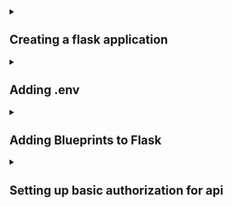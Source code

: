<details>
<summary><h2>Creating a flask application</h2></summary>


First we will need to create a **virtual-enviornment** for our python file. The virtual-enviorment creates a contained location where the modules we install with **pip** are stored, set to the project only. 

`$ python3 -m venv venv`    The last word of this line is the name of the virtual enviorment folder. *"python3" will be different depending on what version you're using*

Next step is to **activate** the virtual enviorment. There's different ways to activate the enviorment depending on the platform and shell you're using.

## Windows:

### **cmd.exe:** `<venv>\Scripts\activate.bat`

### **PowerShell:**   `<venv>\Scripts\Activate.ps1`

## POSIX:
### **bash/zsh:**   `$ source <venv>/bin/activate`

### **PowerShell:**   `$ <venv>/bin/Activate.ps1`

### *To Deactivate*  `deactivate`


If project is being used in a git repository, add the virtual enviorment folder to **.gitignore**.


Once virutal enviorment is activated, start by installing **Flask** module with `pip install flask flask-cors` *"pip" will be different depending on version*

<details>
<summary><h3>What is cors?</h3></summary>

cors is short for **Cross-Origin Resource**, it's a protocol that allows servers to recieve requests from different domains. Without cors, if a website doesn't have the same domain name as the api routes, the api will be blocked due to cors policy.

</details>

After Flask is installed, create a file for the application *(application.py)*. In the file, paste the following flask template below.


```
import os
from flask import Flask
from flask_cors import CORS

app = Flask(__name__)
CORS(app)

# This is how a route works
@app.route('/', methods=['GET'])
def root():
    return {"message": 'ok'}

if __name__ == '__main__':
    port = int(os.environ.get('PORT', 5000))
    app.run(host='0.0.0.0', port=port, debug=True)

```


</details>


<details>
<summary><h2>Adding .env</h2></summary>

.env allows you to hide certain lines of code to not be pushed to a repository this imporoves secruity to the code.

First once you created your virtual enviorment and application, import dotenv module `pip3 install python-dotenv`

### after the module is installed, create a **.env** file and add the file in the .gitignore file (important)

inside .env, this is where we put lines of code we want to use but don't want anybody to see **(ex: api keys)**. paste the following for example.

```
ENV_EXAMPLE=This is an example
another_Example=https://www.google.com
```

before the equal sign is the name of the env variable **(case sensitive)** after the equal is the value.

in your application file, paste the following

```
import os
from dotenv import load_dotenv

# loads the env variables in application 
load_dotenv()

print(os.environ.get("ENV_EXAMPLE")) # This is an example
print(os.environ.get("another_Example")) # https://www.google.com
```

</details>


<details>
<summary><h2>Adding Blueprints to Flask</h2></summary>

Blueprints in Flask allows us to seperate the api routes into different files otherwise called **Seperation of concern**.

First create a new file, call it what you need but for now we'll call it **blueprint_example.py** and paste the following code

## blueprint_example.py
```
from flask import Blueprint


example_blueprint = Blueprint("blueprint_example", __name__)  # inside of "blueprint_example" string should be the name of the file


# It's recomended to add /example to every route as the main path of the blueprint routes to seperate the routes by path

@example_blueprint.route('/example', methods=['GET'])
def example():
    return {"message": 'This is a blueprint example'}

```

On the imports of your application.py add another import `from example import example_blueprint`. **example_blueprint** is the variable we called for the blueprint route in blueprint_example.py

The final step is to register the blueprint to the app route below the app variable `app.register_blueprint(example_blueprint)`

Your application.py currently should look something like this

## application.py
```
import os
from flask import Flask
from flask_cors import CORS

# imports from blueprint
from blueprint_example import example_blueprint

app = Flask(__name__)
CORS(app)

# connects blueprint to the app routes
app.register_blueprint(example_blueprint)

# This is how a route works
@app.route('/', methods=['GET'])
def root():
    return {"message": 'ok'}

if __name__ == '__main__':
    port = int(os.environ.get('PORT', 5000))
    app.run(host='0.0.0.0', port=port, debug=True)
```
After the final step, your example_blueprint route should work as normal.

</details>


<details>
<summary><h2>Setting up basic authorization for api</h2></summary>

To make sure not just anybody can use the api endpoints, we can Authentication a user based on if they're Authorized to use the api endpoint

<details>
<summary><h3>The Difference Between Authentication and Authorization</h3></summary>

[Link that talks about the subject](https://www.onelogin.com/learn/authentication-vs-authorization#:~:text=Authentication%20and%20authorization%20are%20two,authorization%20determines%20their%20access%20rights.)

Authentication and Authorization may sound alike, but each plays a different role in securing systems and data. Unfortunately, people often use both terms interchangeably as they both refer to system access. However, they are distinct processes. Simply put, one verifies the identity of a user or service before granting them access, while the other determines what they can do once they have access.

The best way to illustrate the differences between the two terms is with a simple example. Let's say you decide to go and visit a friend's home. On arrival, you knock on the door, and your friend opens it. She recognizes you (authentication) and greets you. As your friend has authenticated you, she is now comfortable letting you into her home. However, based on your relationship, there are certain things you can do and others you cannot (authorization). For example, you may enter the kitchen area, but you cannot go into her private office. In other words, you have the authorization to enter the kitchen, but access to her private office is prohibited.

</details>


</details>